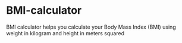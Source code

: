 # BMI-calculator
BMI calculator helps you calculate your Body Mass Index (BMI) using weight in kilogram and height in meters squared
